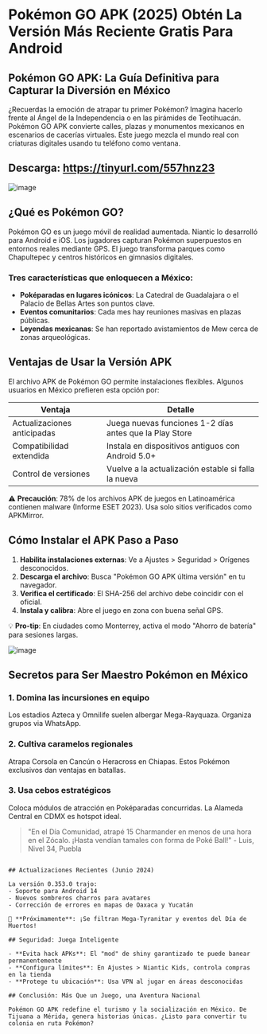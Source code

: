 # Pokémon GO APK (2025) Obtén La Versión Más Reciente Gratis Para Android

## Pokémon GO APK: La Guía Definitiva para Capturar la Diversión en México  

¿Recuerdas la emoción de atrapar tu primer Pokémon? Imagina hacerlo frente al Ángel de la Independencia o en las pirámides de Teotihuacán. Pokémon GO APK convierte calles, plazas y monumentos mexicanos en escenarios de cacerías virtuales. Este juego mezcla el mundo real con criaturas digitales usando tu teléfono como ventana.  

## Descarga: https://tinyurl.com/557hnz23

![image](https://github.com/user-attachments/assets/78ea8efb-2db5-42d1-b47b-619fe88bf40e)

## ¿Qué es Pokémon GO?  

Pokémon GO es un juego móvil de realidad aumentada. Niantic lo desarrolló para Android e iOS. Los jugadores capturan Pokémon superpuestos en entornos reales mediante GPS. El juego transforma parques como Chapultepec y centros históricos en gimnasios digitales.  

### Tres características que enloquecen a México:  
- **Poképaradas en lugares icónicos**: La Catedral de Guadalajara o el Palacio de Bellas Artes son puntos clave.  
- **Eventos comunitarios**: Cada mes hay reuniones masivas en plazas públicas.  
- **Leyendas mexicanas**: Se han reportado avistamientos de Mew cerca de zonas arqueológicas.  

## Ventajas de Usar la Versión APK  

El archivo APK de Pokémon GO permite instalaciones flexibles. Algunos usuarios en México prefieren esta opción por:  

| **Ventaja**               | **Detalle**                                                                 |
|---------------------------|-----------------------------------------------------------------------------|
| Actualizaciones anticipadas | Juega nuevas funciones 1-2 días antes que la Play Store                    |
| Compatibilidad extendida   | Instala en dispositivos antiguos con Android 5.0+                          |
| Control de versiones       | Vuelve a la actualización estable si falla la nueva                       |

⚠️ **Precaución**: 78% de los archivos APK de juegos en Latinoamérica contienen malware (Informe ESET 2023). Usa solo sitios verificados como APKMirror.  

## Cómo Instalar el APK Paso a Paso  

1. **Habilita instalaciones externas**: Ve a Ajustes > Seguridad > Orígenes desconocidos.  
2. **Descarga el archivo**: Busca "Pokémon GO APK última versión" en tu navegador.  
3. **Verifica el certificado**: El SHA-256 del archivo debe coincidir con el oficial.  
4. **Instala y calibra**: Abre el juego en zona con buena señal GPS.  

💡 **Pro-tip**: En ciudades como Monterrey, activa el modo "Ahorro de batería" para sesiones largas.  

![image](https://github.com/user-attachments/assets/a58117a8-b4f7-4258-b3df-2ee7d4cb770e)

## Secretos para Ser Maestro Pokémon en México  

### 1. Domina las incursiones en equipo  
Los estadios Azteca y Omnilife suelen albergar Mega-Rayquaza. Organiza grupos via WhatsApp.  

### 2. Cultiva caramelos regionales  
Atrapa Corsola en Cancún o Heracross en Chiapas. Estos Pokémon exclusivos dan ventajas en batallas.  

### 3. Usa cebos estratégicos  
Coloca módulos de atracción en Poképaradas concurridas. La Alameda Central en CDMX es hotspot ideal.  


> "En el Día Comunidad, atrapé 15 Charmander en menos de una hora en el Zócalo. ¡Hasta vendían tamales con forma de Poké Ball!" - Luis, Nivel 34, Puebla
```

## Actualizaciones Recientes (Junio 2024)  

La versión 0.353.0 trajo:  
- Soporte para Android 14  
- Nuevos sombreros charros para avatares  
- Corrección de errores en mapas de Oaxaca y Yucatán  

📅 **Próximamente**: ¡Se filtran Mega-Tyranitar y eventos del Día de Muertos!  

## Seguridad: Juega Inteligente  

- **Evita hack APKs**: El "mod" de shiny garantizado te puede banear permanentemente  
- **Configura límites**: En Ajustes > Niantic Kids, controla compras en la tienda  
- **Protege tu ubicación**: Usa VPN al jugar en áreas desconocidas  

## Conclusión: Más Que un Juego, una Aventura Nacional  

Pokémon GO APK redefine el turismo y la socialización en México. De Tijuana a Mérida, genera historias únicas. ¿Listo para convertir tu colonia en ruta Pokémon?  
